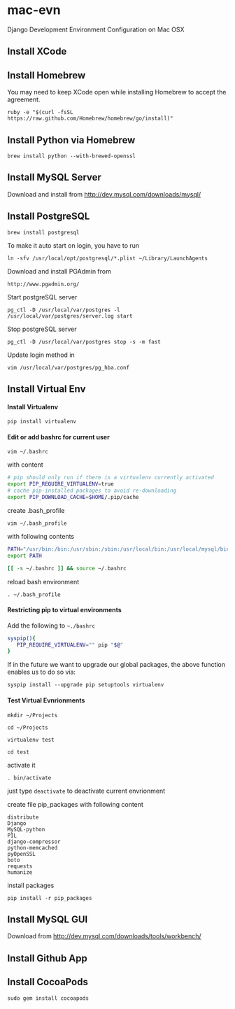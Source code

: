 mac-evn
=======

Django Development Environment Configuration on Mac OSX

## Install XCode

## Install Homebrew
You may need to keep XCode open while installing Homebrew to accept the agreement.

```
ruby -e "$(curl -fsSL https://raw.github.com/Homebrew/homebrew/go/install)"
```

## Install Python via Homebrew
```
brew install python --with-brewed-openssl
```


## Install MySQL Server
Download and install from http://dev.mysql.com/downloads/mysql/

## Install PostgreSQL
```
brew install postgresql
```

To make it auto start on login, you have to run
```
ln -sfv /usr/local/opt/postgresql/*.plist ~/Library/LaunchAgents
```

Download and install PGAdmin from
```
http://www.pgadmin.org/
```

Start postgreSQL server
```
pg_ctl -D /usr/local/var/postgres -l /usr/local/var/postgres/server.log start
```

Stop postgreSQL server
```
pg_ctl -D /usr/local/var/postgres stop -s -m fast
```

Update login method in
```
vim /usr/local/var/postgres/pg_hba.conf
```

## Install Virtual Env

#### Install Virtualenv
```
pip install virtualenv
```

#### Edit or add bashrc for current user
```
vim ~/.bashrc
```

with content
```bash
# pip should only run if there is a virtualenv currently activated
export PIP_REQUIRE_VIRTUALENV=true
# cache pip-installed packages to avoid re-downloading
export PIP_DOWNLOAD_CACHE=$HOME/.pip/cache
```

create .bash_profile
```
vim ~/.bash_profile
```
with following contents
```bash
PATH="/usr/bin:/bin:/usr/sbin:/sbin:/usr/local/bin:/usr/local/mysql/bin/:/usr/local/Cellar/postgresql/9.3.2/bin/:$PATH"
export PATH

[[ -s ~/.bashrc ]] && source ~/.bashrc
```

reload bash environment
```
. ~/.bash_profile
```

#### Restricting pip to virtual environments

Add the following to ```~./bashrc```
```bash
syspip(){
   PIP_REQUIRE_VIRTUALENV="" pip "$@"
}
```

If in the future we want to upgrade our global packages, the above function enables us to do so via:
```
syspip install --upgrade pip setuptools virtualenv
```

#### Test Virtual Evnrionments

```
mkdir ~/Projects
```

```
cd ~/Projects
```

```
virtualenv test
```

```
cd test
```

activate it
```
. bin/activate
```

just type ```deactivate``` to deactivate current envrionment

create file pip_packages with following content
```
distribute
Django
MySQL-python
PIL
django-compressor
python-memcached
pyOpenSSL
boto
requests
humanize
```

install packages
```
pip install -r pip_packages
```

## Install MySQL GUI

Download from http://dev.mysql.com/downloads/tools/workbench/

## Install Github App

## Install CocoaPods

```
sudo gem install cocoapods
```
